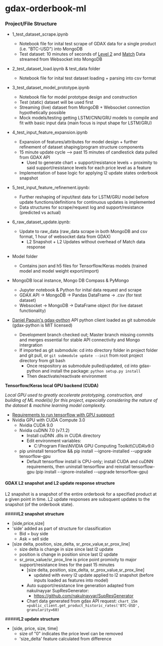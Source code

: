 # gdax-orderbook-ml

### Project/File Structure
- 1_test_dataset_scrape.ipynb
    - Notebook file for inital test scrape of GDAX data for a single product (i.e. "BTC-USD") into MongoDB
    - Test dataset: 10 minutes of seconds of [Level 2](https://docs.gdax.com/#the-code-classprettyprintlevel2code-channel) and [Match](https://docs.gdax.com/#the-code-classprettyprintmatchescode-channel) Data streamed from Websocket into MongoDB
- 2_test_dataset_load.ipynb &  test_data folder
    - Notebook file for inital test dataset loading + parsing into csv format
- 3_test_dataset_model_prototype.ipynb
    - Notebook file for model prototype design and construction
    - Test (static) dataset will be used first 
    - Streaming (live) dataset from MongoDB + Websocket connection hypothetically possible
    - Mock models/testing getting LSTM/CNN/GRU models to compile and fit with basic input data (main focus is input shape for LSTM/GRU)
- 4_test_input_feature_expansion.ipynb
    - Expansion of features/attributes for model design + further refinement of dataset shaping/program structure components
    - 15 minute update cycle --> past 15 minutes of candlestick data pulled from GDAX API
        - Used to generate chart + support/resistance levels + proximity to said support/resistance levels for each price level as a feature
    - Implementation of base logic for applying l2 update states orderbook snapshot
- 5_test_input_feature_refinement.ipynb:
    - Further reshaping of input/test data for LSTM/GRU model before update functions/definitions for continuous updates is implemented
    - Data structures for scrape/request log and support/resistance (predicted vs actual)
- 6_raw_dataset_update.ipynb:
    - Update to raw_data (raw_data scrape in both MongoDB and csv format, 1 hour of websocket data from GDAX)
        - L2 Snapshot + L2 Updates without overhead of Match data response
- Model folder
    - Contains json and h5 files for Tensorflow/Keras models (trained model and model weight export/import)

- MongoDB local instance, Mongo DB Compass & PyMongo
    - Jupyter notebook & Python for inital data request and scrape 
    - GDAX API -> MongoDB -> Pandas DataFrame -> .csv (for test dataset)
    - Websocket -> MongoDB -> DataFrame object (for live dataset functionality)

- [Daniel Paquin's gdax-python](https://github.com/danpaquin/gdax-python) API python client loaded as git submodule (gdax-python is MIT licensed)
    - Development branch checked out; Master branch missing commits and merges essential for stable API connectivity and Mongo intergration
    - If imported as git submodule: cd into directory folder in project folder and git pull, or `git submodule update --init`  from root project directory from git bash 
        - Once respository as submodule pulled/updated, cd into gdax-python and install the package: `python setup.py install`
        - Then deactivate/reactivate environment

**Tensorflow/Keras local GPU backend (CUDA)**

*Local GPU used to greatly accelerate prototyping, construction, and building of ML model(s) for this project, especially considering the nature of the dataset & machine learning model complexity.*
- [Requirements to run tensorflow with GPU suppport](https://www.tensorflow.org/install/install_windows#requirements_to_run_tensorflow_with_gpu_support)
- Nvidia GPU with CUDA Compute 3.0
    - Nvidia CUDA 9.0
    - Nvidia cuDNN 7.0 (v7.1.2)
        - Install  cuDNN .dlls in CUDA directory
        - Edit environment variables:
            - C:\Program Files\NVIDIA GPU Computing Toolkit\CUDA\v9.0
    - pip uninstall tensorflow && pip install --ignore-installed --upgrade tensorflow-gpu 
        - Default tensorflow install is CPU-only; install CUDA and cuDNN requirements, then uninstall tensorflow and reinstall tensorflow-gpu (pip install --ignore-installed --upgrade tensorflow-gpu)

#### GDAX L2 snapshot and L2 update response structure
L2 snapshot is a snapshot of the entire orderbook for a specified product at a given point in time. L2 update responses are subsquent updates to the snapshot (of the orderbook state).

#####**L2 snapshot structure**

- [side,price,size]
- 'side' added as part of structure for classification
    - Bid = buy side
    - Ask = sell side
- [size delta, position, size_delta, sr_prox_value,sr_prox_line]
    - size delta is change in size since last l2 update
    - position is change in position since last l2 update
    - sr_prox_value/sr_prox_line is price point promixity to major support/resistance lines for the past 15 minutes
        - [size delta, position, size_delta, sr_prox_value,sr_prox_line]
            - updated with every l2 update applied to l2 snapshot (before inputs loaded as features into model)
        - Auto support/resistance line generation adapted from nakulnayyar SupResGenerator:
            - https://github.com/nakulnayyar/SupResGenerator
        - Chart data generated from gdax API request:
        `chart_15m =public_client.get_product_historic_rates('BTC-USD', granularity=60)`

#####**L2 update structure**

- [side, price, size, time]
    - size of "0" indicates the price level can be removed
    - 'size_delta' feature calculated from difference
